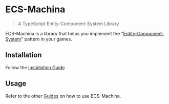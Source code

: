 # ECS-Machina

> A TypeScript Entity-Component-System Library

ECS-Machina is a library that helps you implement the "[Entity-Component-System](https://twitter.com/mikegeig/status/1070005894132449283)" pattern in your games.

## Installation

Follow the [Installation Guide](./guides/installation)

## Usage

Refer to the other [Guides](./guides) on how to use ECS-Machina.
